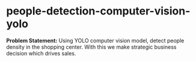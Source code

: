 # people-detection-computer-vision-yolo
**Problem Statement:** Using YOLO computer vision model, detect people density in the shopping center. With this we make strategic business decision which drives sales. 
